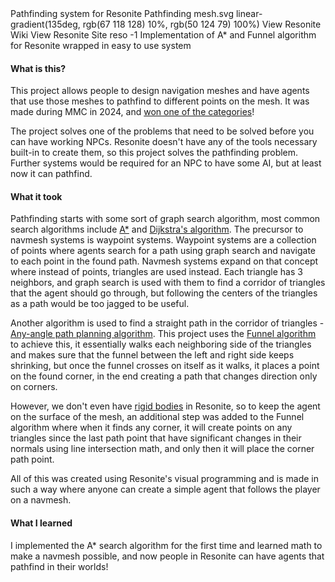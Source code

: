 <title>Navmesh System</title>
<desc>Pathfinding system for Resonite</desc>
<skill>Pathfinding</skill>
<icon>mesh.svg</icon>
<background>linear-gradient(135deg, rgb(67 118 128) 10%, rgb(50 124 79) 100%)</background>
<side href="https://wiki.resonite.com/Navmesh_System">View Resonite Wiki</side>
<side href="https://resonite.com/">View Resonite Site</side>
<slide src="/images/navmesh_system.jpg" alt="Navmesh System Demo World" show-title/>
<slide youtube="TI-qpLwl4h8" title="Awards Ceremony"/>
<slide youtube="4i_CRigihu4" title="WorldHop section"/>
<index>reso</index>
<order index="reso">-1</order>
<about>
Implementation of A* and Funnel algorithm for Resonite wrapped in easy to use system
</about>

#### What is this?

This project allows people to design navigation meshes and have agents that use those meshes to
pathfind to different points on the mesh. It was made during 
<Tooltip value="Metaverse Maker Competition" link="https://wiki.resonite.com/MMC">MMC</Tooltip> 
in 2024, and [won one of the categories](https://wiki.resonite.com/MMC_2024#Winners)!

The project solves one of the problems that need to be solved before you can have working 
<Tooltip value="Non-Playable Characters" link="https://en.wikipedia.org/wiki/Non-player_character">NPCs</Tooltip>.
Resonite doesn't have any of the tools necessary built-in to create them, so this project solves the
pathfinding problem. Further systems would be required for an NPC to have some AI, but at least now
it can pathfind.

#### What it took

Pathfinding starts with some sort of graph search algorithm, most common search algorithms include 
[A*](https://en.wikipedia.org/wiki/A*_search_algorithm) 
and [Dijkstra&apos;s algorithm](https://en.wikipedia.org/wiki/Dijkstra%27s_algorithm).
The precursor to navmesh systems is waypoint systems. Waypoint systems are a collection of points
where agents search for a path using graph search and navigate to each point in the found path.
Navmesh systems expand on that concept where instead of points, triangles are used instead.
Each triangle has 3 neighbors, and graph search is used with them to find a corridor of triangles that
the agent should go through, but following the centers of the triangles as a path would be too jagged
to be useful.

Another algorithm is used to find a straight path in the corridor of triangles - 
[Any-angle path planning algorithm](https://en.wikipedia.org/wiki/Any-angle_path_planning).
This project uses the [Funnel algorithm](https://medium.com/@reza.teshnizi/the-funnel-algorithm-explained-visually-41e374172d2d) 
to achieve this, it essentially walks each neighboring side
of the triangles and makes sure that the funnel between the left and right side keeps shrinking, but
once the funnel crosses on itself as it walks, it places a point on the found corner, in the end
creating a path that changes direction only on corners.

However, we don't even have [rigid bodies](https://en.wikipedia.org/wiki/Rigid_body) in Resonite, so to keep the agent on the surface of the mesh,
an additional step was added to the Funnel algorithm where when it finds any corner, it will create points
on any triangles since the last path point that have significant changes in their normals using
line intersection math, and only then it will place the corner path point.

All of this was created using Resonite's visual programming and is made in such a way where anyone
can create a simple agent that follows the player on a navmesh.

#### What I learned

I implemented the A* search algorithm for the first time and learned math to make a navmesh possible,
and now people in Resonite can have agents that pathfind in their worlds!